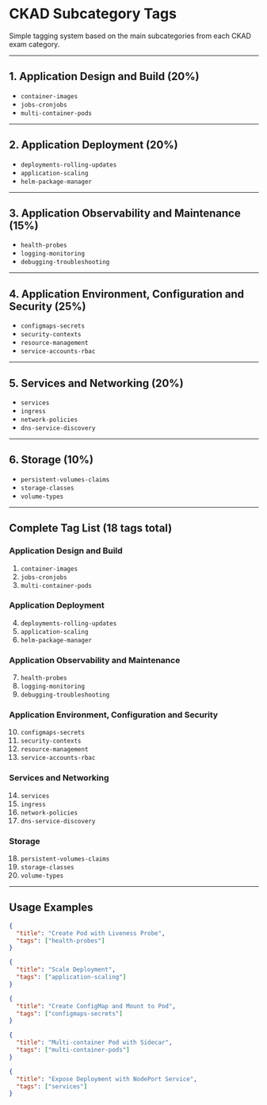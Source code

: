 # CKAD Subcategory Tags

Simple tagging system based on the main subcategories from each CKAD exam category.

---

## 1. Application Design and Build (20%)

- `container-images`
- `jobs-cronjobs`
- `multi-container-pods`

---

## 2. Application Deployment (20%)

- `deployments-rolling-updates`
- `application-scaling`
- `helm-package-manager`

---

## 3. Application Observability and Maintenance (15%)

- `health-probes`
- `logging-monitoring`
- `debugging-troubleshooting`

---

## 4. Application Environment, Configuration and Security (25%)

- `configmaps-secrets`
- `security-contexts`
- `resource-management`
- `service-accounts-rbac`

---

## 5. Services and Networking (20%)

- `services`
- `ingress`
- `network-policies`
- `dns-service-discovery`

---

## 6. Storage (10%)

- `persistent-volumes-claims`
- `storage-classes`
- `volume-types`

---

## Complete Tag List (18 tags total)

### Application Design and Build
1. `container-images`
2. `jobs-cronjobs`
3. `multi-container-pods`

### Application Deployment
4. `deployments-rolling-updates`
5. `application-scaling`
6. `helm-package-manager`

### Application Observability and Maintenance
7. `health-probes`
8. `logging-monitoring`
9. `debugging-troubleshooting`

### Application Environment, Configuration and Security
10. `configmaps-secrets`
11. `security-contexts`
12. `resource-management`
13. `service-accounts-rbac`

### Services and Networking
14. `services`
15. `ingress`
16. `network-policies`
17. `dns-service-discovery`

### Storage
18. `persistent-volumes-claims`
19. `storage-classes`
20. `volume-types`

---

## Usage Examples

```json
{
  "title": "Create Pod with Liveness Probe",
  "tags": ["health-probes"]
}
```

```json
{
  "title": "Scale Deployment",
  "tags": ["application-scaling"]
}
```

```json
{
  "title": "Create ConfigMap and Mount to Pod",
  "tags": ["configmaps-secrets"]
}
```

```json
{
  "title": "Multi-container Pod with Sidecar",
  "tags": ["multi-container-pods"]
}
```

```json
{
  "title": "Expose Deployment with NodePort Service",
  "tags": ["services"]
}
```